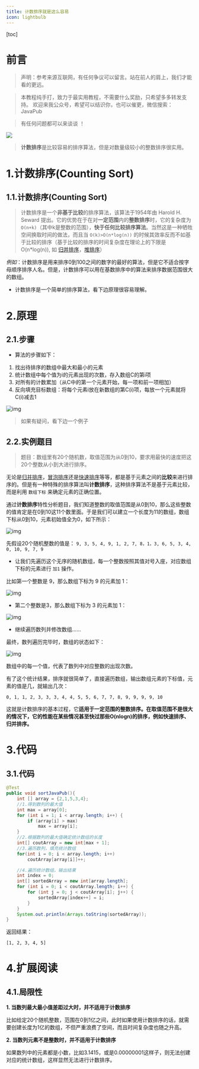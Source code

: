 ```yaml
---
title: 计数排序就是这么容易
icon: lightbulb
---
```





[toc]

# 前言

> 声明：参考来源互联网，有任何争议可以留言。站在前人的肩上，我们才能看的更远。

> 本教程纯手打，致力于最实用教程，不需要什么奖励，只希望多多转发支持。
> 欢迎来我公众号，希望可以结识你，也可以催更，微信搜索：JavaPub

> 有任何问题都可以来谈谈 ！

![](https://javapub-common-oss.oss-cn-beijing.aliyuncs.com/javapub/2024%2F06%2F15%2F20240615-091843.jpeg)

> **计数排序**是比较容易的排序算法，但是对数量级较小的整数排序很实用。

# 1.计数排序(Counting Sort)
## 1.1.计数排序(Counting Sort)

> 计数排序是一个**非基于比较**的排序算法，该算法于1954年由 Harold H. Seward 提出。它的优势在于在对**一定范围**内的**整数排序**时，它的复杂度为 `Ο(n+k)`（其中k是整数的范围），**快于任何比较排序算法**。当然这是一种牺牲空间换取时间的做法，而且当 `O(k)>O(n*log(n))` 的时候其效率反而不如基于比较的排序（基于比较的排序的时间复杂度在理论上的下限是O(n*log(n)), 如 [归并排序](https://mp.weixin.qq.com/s/VM9R4Y3uvFcmRuvmoWxLdw)，[堆排序](https://mp.weixin.qq.com/s/ajLmV6eVAFsV9El0aD_PjA)）

*例如*：计数排序是用来排序0到100之间的数字的最好的算法，但是它不适合按字母顺序排序人名。但是，计数排序可以用在基数排序中的算法来排序数据范围很大的数组。

- 计数排序是一个简单的排序算法，看下边原理很容易理解。

# 2.原理
## 2.1.步骤

- 算法的步骤如下：

1. 找出待排序的数组中最大和最小的元素
2. 统计数组中每个值为i的元素出现的次数，存入数组C的第i项
3. 对所有的计数累加（从C中的第一个元素开始，每一项和前一项相加）
4. 反向填充目标数组：将每个元素i放在新数组的第C(i)项，每放一个元素就将C(i)减去1





![img](https://javapub-common-oss.oss-cn-beijing.aliyuncs.com/javapub/2024%2F06%2F15%2F20240615-091452.gif)

> 如果有疑问，看下边一个例子

## 2.2.实例题目

> 题目：数组里有20个随机数，取值范围为从0到10，要求用最快的速度把这20个整数从小到大进行排序。

无论是[归并排序]()，[冒泡排序]()还是[快速排序]()等等，都是基于元素之间的**比较**来进行排序的。但是有一种特殊的排序算法叫**计数排序**，这种排序算法不是基于元素比较，而是利用 `数组下标` 来确定元素的正确位置。

通过**计数排序**特性分析题目，我们知道整数的取值范围是从0到10，那么这些整数的值肯定是在0到10这11个数里面。于是我们可以建立一个长度为11的数组，数组下标从0到10，元素初始值全为0，如下所示：


![img](https://javapub-common-oss.oss-cn-beijing.aliyuncs.com/javapub/2024%2F06%2F15%2F20240615-091510.png)


先假设20个随机整数的值是： `9, 3, 5, 4, 9, 1, 2, 7, 8，1，3, 6, 5, 3, 4, 0, 10, 9, 7, 9`

- 让我们先遍历这个无序的随机数组，每一个整数按照其值对号入座，对应数组下标的元素进行 `加1` 操作。

比如第一个整数是 9，那么数组下标为 9 的元素加 1：


![img](https://javapub-common-oss.oss-cn-beijing.aliyuncs.com/javapub/2024%2F06%2F15%2F20240615-091517.png)


- 第二个整数是3，那么数组下标为 3 的元素加 1：


![img](https://javapub-common-oss.oss-cn-beijing.aliyuncs.com/javapub/2024%2F06%2F15%2F20240615-091523.png)


- 继续遍历数列并修改数组......

最终，数列遍历完毕时，数组的状态如下：


![img](https://javapub-common-oss.oss-cn-beijing.aliyuncs.com/javapub/2024%2F06%2F15%2F20240615-091530.png)


数组中的每一个值，代表了数列中对应整数的出现次数。

有了这个统计结果，排序就很简单了，直接遍历数组，输出数组元素的下标值，元素的值是几，就输出几次：

`0, 1, 1, 2, 3, 3, 3, 4, 4, 5, 5, 6, 7, 7, 8, 9, 9, 9, 9, 10`

这就是计数排序的基本过程，它**适用于一定范围的整数排序。在取值范围不是很大的情况下，它的性能在某些情况甚至快过那些O(nlogn)的排序，例如快速排序、归并排序。**


# 3.代码
## 3.1.代码

```java
@Test
public void sortJavaPub(){
	int [] array = {2,1,5,3,4};
	//1.得到数列的最大值
	int max = array[0];
	for (int i = 1; i < array.length; i++) {
		if (array[i] > max)
			max = array[i];
	}
	//2.根据数列的最大值确定统计数组的长度
	int[] coutArray = new int[max + 1];
	//3.遍历数列，填充统计数组
	for(int i = 0; i < array.length; i++)
		coutArray[array[i]]++;

	//4.遍历统计数组，输出结果
	int index = 0;
	int[] sortedArray = new int[array.length];
	for (int i = 0; i < coutArray.length; i++) {
		for (int j = 0; j < coutArray[i]; j++) {
			sortedArray[index++] = i;
		}
	}
	System.out.println(Arrays.toString(sortedArray));
}
```

返回结果：
```
[1, 2, 3, 4, 5]
```

# 4.扩展阅读
## 4.1.局限性

**1. 当数列最大最小值差距过大时，并不适用于计数排序**

比如给定20个随机整数，范围在0到1亿之间，此时如果使用计数排序的话，就需要创建长度为1亿的数组，不但严重浪费了空间，而且时间复杂度也随之升高。

**2. 当数列元素不是整数时，并不适用于计数排序**

如果数列中的元素都是小数，比如3.1415，或是0.00000001这样子，则无法创建对应的统计数组，这样显然无法进行计数排序。

